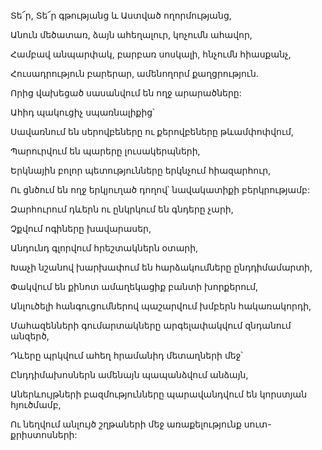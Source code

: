 Տե՜ր, Տե՜ր գթությանց և Աստված ողորմությանց,


Անուն մեծատառ, ձայն ահեղալուր, կոչումն ահավոր,


Համբավ անպարփակ, բարբառ սոսկալի, հնչումն հիասքանչ,


Հուսադրություն բարերար, ամենողորմ քաղցրություն.


Որից վախեցած սասանվում են ողջ արարածները:


Ահիդ պակուցիչ սպառնալիքից՝


Սավառնում են սերովբեները ու քերովբեները թևամփոփվում,


Պարուրվում են պարերը լուսակերպների,


Երկնային բոլոր պետությունները երկնչում հիազարհուր,


Ու ցնծում են ողջ երկյուղած դողով՝ նավակատիքի բերկրությամբ:


Զարհուրում դևերն ու ընկրկում են գնդերը չարի,


Չքվում ոգիները խավարասեր,


Անդունդ գլորվում հրեշտակներն օտարի,


Խաչի նշանով խարխափում են հարձակումները ընդդիմամարտի,


Փակվում են քինոտ ամաղեկացիք բանտի խորքերում,


Անլուծելի հանգուցումներով պաշարվում խմբերն հակառակորդի,


Մահազենների գումարտակները արգելափակվում զնդանում անզերծ,


Դևերը պրկվում ահեղ հրամանիդ մետաղների մեջ՝


Ընդդիմախոսներն ամենայն պապանձվում անձայն,


Աներևույթների բազմությունները պարավանդվում են կորստյան հյուծմամբ,


Ու նեղվում անլույծ շղթաների մեջ առաքելությունք սուտ-քրիստոսների: